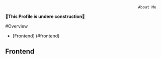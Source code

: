 


                                                               About Me

   :hammer:**This Profile is undere construction**:hammer:

#Overview  
 - [Frontend] (#frontend)



## Frontend
 


                                                      
                                                 
